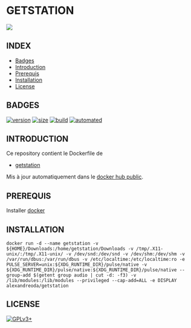 # GETSTATION

<img src="https://station-website.cdn.prismic.io/station-website%2F56c6c214-38ea-4449-bba2-93f9b7807c0e_logo-station-blue.svg" />


## INDEX

- [Badges](#BADGES)
- [Introduction](#INTRODUCTION)
- [Prerequis](#PREREQUIS)
- [Installation](#INSTALLATION)
- [License](#LICENSE)


## BADGES

[![version](https://images.microbadger.com/badges/version/alexandreoda/app.svg)](https://microbadger.com/images/alexandreoda/app)
[![size](https://images.microbadger.com/badges/image/alexandreoda/app.svg)](https://microbadger.com/images/alexandreoda/app")
[![build](https://img.shields.io/docker/build/alexandreoda/app.svg)](https://hub.docker.com/r/alexandreoda/app)
[![automated](https://img.shields.io/docker/automated/alexandreoda/app.svg)](https://hub.docker.com/r/alexandreoda/app)


## INTRODUCTION

Ce repository contient le Dockerfile de

- [getstation](https://github.com/tristanheaven/getstation)

Mis à jour automatiquement dans le [docker hub public](https://hub.docker.com/r/alexandreoda/getstation).


## PREREQUIS

Installer [docker](https://www.docker.com)


## INSTALLATION

```
docker run -d --name getstation -v ${HOME}/Downloads:/home/getstation/Downloads -v /tmp/.X11-unix/:/tmp/.X11-unix/ -v /dev/snd:/dev/snd -v /dev/shm:/dev/shm -v /var/run/dbus:/var/run/dbus -v /etc/localtime:/etc/localtime:ro -e PULSE_SERVER=unix:${XDG_RUNTIME_DIR}/pulse/native -v ${XDG_RUNTIME_DIR}/pulse/native:${XDG_RUNTIME_DIR}/pulse/native --group-add $(getent group audio | cut -d: -f3) -v /lib/modules:/lib/modules --privileged --cap-add=ALL -e DISPLAY alexandreoda/getstation
```


## LICENSE

[![GPLv3+](http://gplv3.fsf.org/gplv3-127x51.png)](https://github.com/oda-alexandre/getstation/blob/master/LICENSE)
